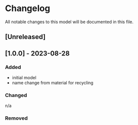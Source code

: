 # Changelog
All notable changes to this model will be documented in this file.

## [Unreleased]

## [1.0.0] - 2023-08-28
### Added
- initial model
- name change from material for recycling

### Changed
n/a

### Removed

